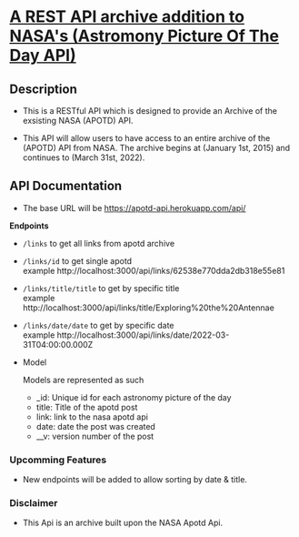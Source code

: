 # [A REST API archive addition to NASA's (Astromony Picture Of The Day API)](https://apotd-api.herokuapp.com/api/links) 


## <b> Description </b>
- This is a RESTful API which is designed to provide an Archive of the exsisting NASA (APOTD) API. 

- This API will allow users to have access to an entire archive of the (APOTD) API from NASA. The archive begins at (January 1st, 2015) and continues to (March 31st, 2022).

## API Documentation

- The base URL will be <link>https://apotd-api.herokuapp.com/api/</link>

 <b>Endpoints </b>

 -  `/links` to get all links from apotd archive
 -  `/links/id` to get single apotd <br>
      example  http://localhost:3000/api/links/62538e770dda2db318e55e81
 -  `/links/title/title` to get by specific title <br>
      example http://localhost:3000/api/links/title/Exploring%20the%20Antennae
 -  `/links/date/date` to get by specific date <br>
      example http://localhost:3000/api/links/date/2022-03-31T04:00:00.000Z


- Model

  Models are represented as such 

    - _id: Unique id for each astronomy picture of the day
   -  title: Title of the apotd post
   -  link: link to the nasa apotd api
   -  date: date the post was created
   -  __v: version number of the post


### Upcomming Features

  - New endpoints will be added to allow sorting by date & title.

### Disclaimer

  - This Api is an archive built upon the NASA Apotd Api.